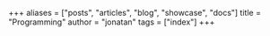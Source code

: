 +++
aliases = ["posts", "articles", "blog", "showcase", "docs"]
title = "Programming"
author = "jonatan"
tags = ["index"]
+++
